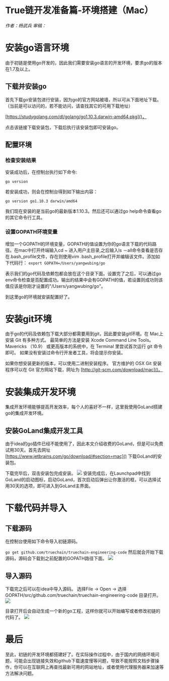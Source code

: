 # True链开发准备篇-环境搭建（Mac）
###### 作者：杨武兵 审稿：

# 安装go语言环境
由于初链是使用go开发的，因此我们需要安装go语言的开发环境，要求go的版本在1.7及以上。
## 下载并安装go
首先下载go安装包进行安装，因为go的官方网站被墙，所以可从下面地址下载。（当前是可以访问的，若不能访问，请查找其它的可用下载地址）

[https://studygolang.com/dl/golang/go1.10.3.darwin-amd64.pkg]()，

点击该链接下载安装包，下载后执行该安装包即可安装go。
## 配置环境
### 检查安装结果
安装成功后，在控制台执行如下命令:

`go version`

若安装成功，则会在控制台得到如下输出内容：

`go version go1.10.3 darwin/amd64`

我们现在安装的是当前go的最新版本1.10.3。然后还可以通过go help命令查看go的其它命令行工具。
### 设置GOPATH环境变量
增加一个GOPATH的环境变量，GOPATH的值设置为你的go语言下载的代码路径。在mac中打开终端输入cd ~ 进入用户主目录,之后输入ls －all命令查看是否存在.bash_profile文件，存在则使用vim .bash_profile打开并编辑该文件。添加如下代码行：
`export GOPATH=/Users/yangwubing/go`

表示我们的go代码及依赖包都会放在这个目录下面。设置完了之后，可以通过go env命令检查是否配置成功。输出的结果中会有GOPATH的值，若设置则成功则该值应该是你刚才设置的"/Users/yangwubing/go"。

到这里go的环境就安装配置好了。

# 安装git环境
由于go的代码及依赖包下载大部分都需要用到git，因此要安装git环境。在 Mac上安装 Git 有多种方式。 最简单的方法是安装 Xcode Command Line Tools。 Mavericks （10.9） 或更高版本的系统中，在 Terminal 里尝试首次运行 git 命令即可。 如果没有安装过命令行开发者工具，将会提示你安装。

如果你想安装更新的版本，可以使用二进制安装程序。 官方维护的 OSX Git 安装程序可以在 Git 官方网站下载，网址为 [http://git-scm.com/download/mac]()。

# 安装集成开发环境
集成开发环境能够提高开发效率，每个人的喜好不一样，这里我使用GoLand搭建go的集成开发环境。
## 安装GoLand集成开发工具
由于idea的go插件已经不能使用了，因此本文介绍收费的GoLand，但是可以免费试用30天。首先去网址[https://www.jetbrains.com/go/download/#section=mac]() 下载GoLand的安装包。

下载完毕后，双击安装包完成安装。
![](https://gitee.com/ywbrj042/myimages/raw/master/truechain/goland.jpg)
安装完成后，在Launchpad中找到GoLand的启动图标，启动GoLand，首次启动后弹出让你激活的框，可以选择试用30天的选项，即可进入到GoLand主界面。

# 下载代码并导入
## 下载源码
在控制台使用如下命令导入初链源码。

`go get github.com/truechain/truechain-engineering-code`
然后就会开始下载源码，源码会下载到之前配置的GOPATH路径下面。
![](https://gitee.com/ywbrj042/myimages/raw/master/truechain/download_truechain_code.jpg)

## 导入源码
下载完之后可以在idea中导入源码。 选择File -> Open -> 选择GOPATH/src/github.com/truechain/truechain-engineering-code 目录打开。
![](https://gitee.com/ywbrj042/myimages/raw/master/truechain/import_truechain_code.jpg)

目录打开后会自动生成一个新的go工程，这样你就可以开始编写或者修改初链的代码了。
![](https://gitee.com/ywbrj042/myimages/raw/master/truechain/goland_truechain_project.jpg)
# 最后
至此，初链的开发环境都搭建好了。在实际操作过程中，由于国内的网络环境问题，可能会出现链接失效和github下载速度慢等问题，导致不能按照文档步骤操作，你可以在互联网上再查找最新可用的网站地址，或者使用代理服务器来加速等方法解决问题。
